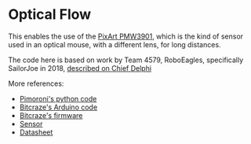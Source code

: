 # Optical Flow

This enables the use of the
[PixArt PMW3901](https://wiki.bitcraze.io/_media/projects:crazyflie2:expansionboards:pot0189-pmw3901mb-txqt-ds-r1.00-200317_20170331160807_public.pdf), which is the kind of sensor used
in an optical mouse, with a different lens, for long distances.



The code here is based on work by Team 4579, RoboEagles, specifically SailorJoe in 2018,
[described on Chief Delphi](https://www.chiefdelphi.com/t/new-motion-sensor/166743)


More references:

 * [Pimoroni's python code](https://github.com/pimoroni/pmw3901-python)
 * [Bitcraze's Arduino code](https://github.com/bitcraze/Bitcraze_PMW3901)
 * [Bitcraze's firmware](https://github.com/bitcraze/crazyflie-firmware)
 * [Sensor](https://www.pixart.com/products-detail/44/PMW3901MB-TXQT)
 * [Datasheet](https://wiki.bitcraze.io/_media/projects:crazyflie2:expansionboards:pot0189-pmw3901mb-txqt-ds-r1.00-200317_20170331160807_public.pdf)